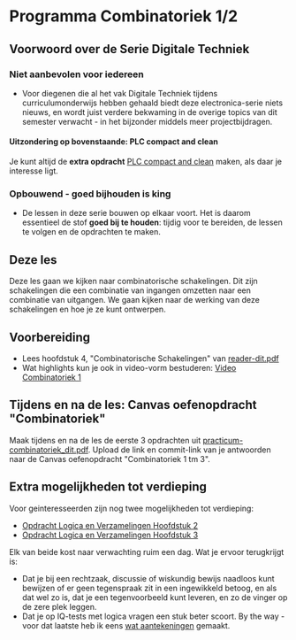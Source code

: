 # Programma Combinatoriek 1/2

## Voorwoord over de Serie Digitale Techniek
### Niet aanbevolen voor iedereen
- Voor diegenen die al het vak Digitale Techniek tijdens curriculumonderwijs hebben gehaald biedt deze electronica-serie niets nieuws, en wordt juist verdere bekwaming in de overige topics van dit semester verwacht - in het bijzonder middels meer projectbijdragen.

#### Uitzondering op bovenstaande: PLC compact and clean
Je kunt altijd de **extra opdracht** [PLC compact and clean](../../onderwijsmateriaal/opdrachten/overige-opdrachten/plc-compact-and-clean/plc-compact-and-clean.md) maken, als daar je interesse ligt.

### Opbouwend - goed bijhouden is king
- De lessen in deze serie bouwen op elkaar voort. Het is daarom essentieel de stof **goed bij te houden**: tijdig voor te bereiden, de lessen te volgen en de opdrachten te maken.

## Deze les
Deze les gaan we kijken naar combinatorische schakelingen. Dit zijn schakelingen die een combinatie van ingangen omzetten naar een combinatie van uitgangen. We gaan kijken naar de werking van deze schakelingen en hoe je ze kunt ontwerpen.

## Voorbereiding
- Lees hoofdstuk 4, "Combinatorische Schakelingen" van [reader-dit.pdf](../../onderwijsmateriaal/readers/reader-dit.pdf)
- Wat highlights kun je ook in video-vorm bestuderen: [Video Combinatoriek 1](https://youtu.be/SETsbPjpvGY)

## Tijdens en na de les: Canvas oefenopdracht "Combinatoriek"
Maak tijdens en na de les de eerste 3 opdrachten uit [practicum-combinatoriek_dit.pdf](../../onderwijsmateriaal/readers/practicum-combinatoriek_dit.pdf). Upload de link en commit-link van je antwoorden naar de Canvas oefenopdracht "Combinatoriek 1 tm 3".

## Extra mogelijkheden tot verdieping
Voor geinteresseerden zijn nog twee mogelijkheden tot verdieping:
- [Opdracht Logica en Verzamelingen Hoofdstuk 2](../../onderwijsmateriaal/opdrachten/oefenopdrachten/logica-verzamelingen/logica-verzamelingen-hoofdstuk2.md)
- [Opdracht Logica en Verzamelingen Hoofdstuk 3](../../onderwijsmateriaal/opdrachten/oefenopdrachten/logica-verzamelingen/logica-verzamelingen-hoofdstuk2.md)

Elk van beide kost naar verwachting ruim een dag. Wat je ervoor terugkrijgt is:
- Dat je bij een rechtzaak, discussie of wiskundig bewijs naadloos kunt bewijzen of er geen tegenspraak zit in een ingewikkeld betoog, en als dat wel zo is, dat je een tegenvoorbeeld kunt leveren, en zo de vinger op de zere plek leggen.
- Dat je op IQ-tests met logica vragen een stuk beter scoort.
By the way - voor dat laatste heb ik eens [wat aantekeningen](../../hardware-interfacing/voorbereiding-iq-tests/voorbereiding-iq-tests.md) gemaakt.